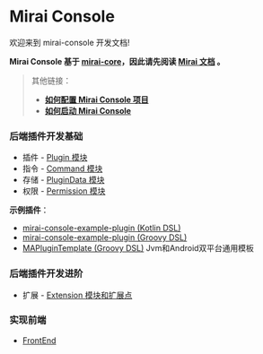 # Mirai Console

欢迎来到 mirai-console 开发文档!

**Mirai Console 基于 [mirai-core](/)，因此请先阅读 [Mirai 文档](/docs/CoreAPI.md)
。**

> 其他链接：
> - **[如何配置 Mirai Console 项目](ConfiguringProjects.md)**
> - **[如何启动 Mirai Console](Run.md)**

### 后端插件开发基础

- 插件 - [Plugin 模块](plugin/Plugins.md)
- 指令 - [Command 模块](Commands.md)
- 存储 - [PluginData 模块](PluginData.md)
- 权限 - [Permission 模块](Permissions.md)


**示例插件**：
- [mirai-console-example-plugin (Kotlin DSL)](https://github.com/Him188/mirai-console-example-plugin)
- [mirai-console-example-plugin (Groovy DSL)](https://github.com/Karlatemp/mirai-console-example-plugin)
- [MAPluginTemplate (Groovy DSL)](https://github.com/project-mirai/MAPluginTemplate) Jvm和Android双平台通用模板

### 后端插件开发进阶

- 扩展 - [Extension 模块和扩展点](Extensions.md)

### 实现前端
- [FrontEnd](FrontEnd.md)
